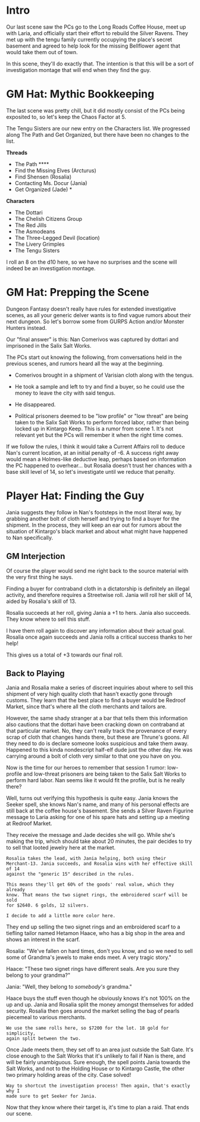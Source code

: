 # Intro

Our last scene saw the PCs go to the Long Roads Coffee House, meet up with
Laria, and officially start their effort to rebuild the Silver Ravens. They met
up with the tengu family currently occupying the place's secret basement and
agreed to help look for the missing Bellflower agent that would take them out of
town.

In this scene, they'll do exactly that. The intention is that this will be a
sort of investigation montage that will end when they find the guy.

# GM Hat: Mythic Bookkeeping

The last scene was pretty chill, but it did mostly consist of the PCs being
exposited to, so let's keep the Chaos Factor at 5.

The Tengu Sisters are our new entry on the Characters list. We progressed along
The Path and Get Organized, but there have been no changes to the list.


**Threads**

- The Path ****
- Find the Missing Elves (Arcturus)
- Find Shensen (Rosalia)
- Contacting Ms. Docur (Jania)
- Get Organized (Jade) *

**Characters**

- The Dottari
- The Chelish Citizens Group
- The Red Jills
- The Asmodeans
- The Three-Legged Devil (location)
- The Livery Grimples
- The Tengu Sisters


I roll an 8 on the d10 here, so we have no surprises and the scene will indeed
be an investigation montage.

# GM Hat: Prepping the Scene

Dungeon Fantasy doesn't really have rules for extended investigative scenes, as
all your generic delver wants is to find vague rumors about their next
dungeon. So let's borrow some from GURPS Action and/or Monster Hunters instead.

Our "final answer" is this: Nan Comerivos was captured by dottari and imprisoned
in the Salix Salt Works.

The PCs start out knowing the following, from conversations held in the previous
scenes, and rumors heard all the way at the beginning.

- Comerivos brought in a shipment of Varisian cloth along with the tengus.

- He took a sample and left to try and find a buyer, so he could use the money
  to leave the city with said tengus.

- He disappeared.

- Political prisoners deemed to be "low profile" or "low threat" are being taken
  to the Salix Salt Works to perform forced labor, rather than being locked up
  in Kintargo Keep. This is a rumor from scene 1. It's not relevant yet but the
  PCs will remember it when the right time comes.

If we follow the rules, I think it would take a Current Affairs roll to deduce
Nan's current location, at an initial penalty of -6. A success right away would
mean a Holmes-like deductive leap, perhaps based on information the PC happened
to overhear... but Rosalia doesn't trust her chances with a base skill level of
14, so let's investigate until we reduce that penalty.

# Player Hat: Finding the Guy

Jania suggests they follow in Nan's footsteps in the most literal way, by
grabbing another bolt of cloth herself and trying to find a buyer for the
shipment. In the process, they will keep an ear out for rumors about the
situation of Kintargo's black market and about what might have happened to Nan
specifically.

## GM Interjection

Of course the player would send me right back to the source material with the
very first thing he says.

Finding a buyer for contraband cloth in a dictatorship is definitely an illegal
activity, and therefore requires a Streetwise roll. Jania will roll her skill of
14, aided by Rosalia's skill of 13.

Rosalia succeeds at her roll, giving Jania a +1 to hers. Jania also
succeeds. They know where to sell this stuff.

I have them roll again to discover any information about their actual
goal. Rosalia once again succeeds and Jania rolls a critical success thanks to
her help!

This gives us a total of +3 towards our final roll.

## Back to Playing

Jania and Rosalia make a series of discreet inquiries about where to sell this
shipment of very high quality cloth that hasn't exactly gone through
customs. They learn that the best place to find a buyer would be Redroof Market,
since that's where all the cloth merchants and tailors are.

However, the same shady stranger at a bar that tells them this information also
cautions that the dottari have been cracking down on contraband at that
particular market. No, they can't really track the provenance of every scrap of
cloth that changes hands there, but these are Thrune's goons. All they need to
do is declare someone looks suspicious and take them away. Happened to this
kinda nondescript half-elf dude just the other day. He was carrying around a
bolt of cloth very similar to that one you have on you.

Now is the time for our heroes to remember that session 1 rumor: low-profile and
low-threat prisoners are being taken to the Salix Salt Works to perform hard
labor. Nan seems like it would fit the profile, but is he really there?

Well, turns out verifying this hypothesis is quite easy. Jania knows the Seeker
spell, she knows Nan's name, and many of his personal effects are still back at
the coffee house's basement. She sends a Silver Raven Figurine message to Laria
asking for one of his spare hats and setting up a meeting at Redroof Market.

They receive the message and Jade decides she will go. While she's making the
trip, which should take about 20 minutes, the pair decides to try to sell that
looted jewelry here at the market.

    Rosalia takes the lead, with Jania helping, both using their
    Merchant-13. Jania succeeds, and Rosalia wins with her effective skill of 14
    against the "generic 15" described in the rules.

    This means they'll get 60% of the goods' real value, which they already
    know. That means the two signet rings, the embroidered scarf will be sold
    for $2640. 6 golds, 12 silvers.

    I decide to add a little more color here.

They end up selling the two signet rings and an embroidered scarf to a tiefling
tailor named Hetamon Haace, who has a big shop in the area and shows an interest
in the scarf.

Rosalia: "We've fallen on hard times, don't you know, and so we need to sell
some of Grandma's jewels to make ends meet. A very tragic story."

Haace: "These two signet rings have different seals. Are you sure they belong to
your grandma?"

Jania: "Well, they belong to _somebody's_ grandma."

Haace buys the stuff even though he obviously knows it's not 100% on the up and
up. Jania and Rosalia split the money amongst themselves for added
security. Rosalia then goes around the market selling the bag of pearls
piecemeal to various merchants.

    We use the same rolls here, so $7200 for the lot. 18 gold for simplicity,
    again split between the two.

Once Jade meets them, they set off to an area just outside the Salt Gate. It's
close enough to the Salt Works that it's unlikely to fail if Nan is there, and
will be fairly unambiguous. Sure enough, the spell points Jania towards the Salt
Works, and not to the Holding House or to Kintargo Castle, the other two primary
holding areas of the city. Case solved!

    Way to shortcut the investigation process! Then again, that's exactly why I
    made sure to get Seeker for Jania.

Now that they know where their target is, it's time to plan a raid. That ends
our scene.
